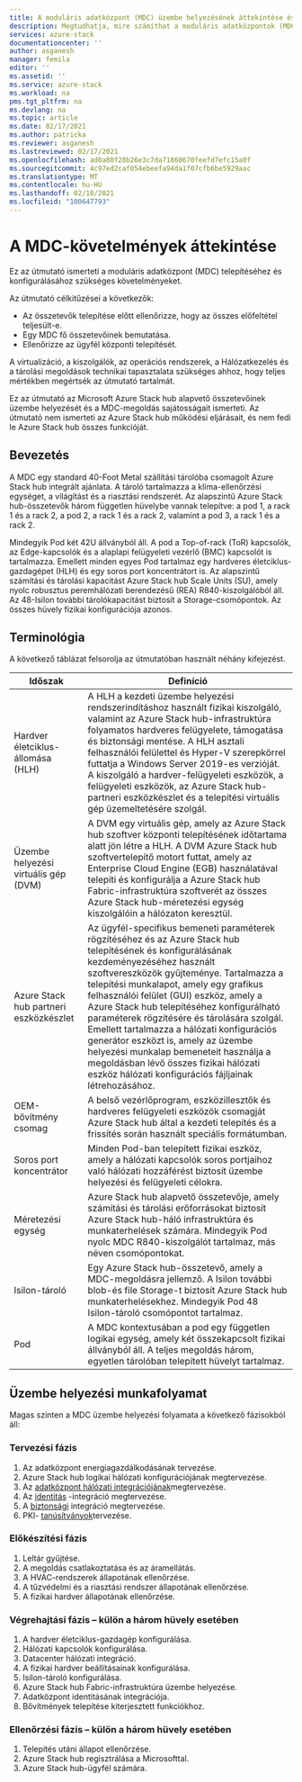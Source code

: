 ```yaml
---
title: A moduláris adatközpont (MDC) üzembe helyezésének áttekintése és beállítása az Azure Stack hub Hardware Lifecycle Host (HLH) felügyeleti kiszolgáló számára | Microsoft Docs
description: Megtudhatja, mire számíthat a moduláris adatközpontok (MDC-EK) sikeres helyszíni üzembe helyezésének megtervezése és a telepítés utáni üzembe helyezése között.
services: azure-stack
documentationcenter: ''
author: asganesh
manager: femila
editor: ''
ms.assetid: ''
ms.service: azure-stack
ms.workload: na
pms.tgt_pltfrm: na
ms.devlang: na
ms.topic: article
ms.date: 02/17/2021
ms.author: patricka
ms.reviewer: asganesh
ms.lastreviewed: 02/17/2021
ms.openlocfilehash: ad0a80f28b26e3c7da71860670feefd7efc15a0f
ms.sourcegitcommit: 4c97ed2caf054ebeefa94da1f07cfb6be5929aac
ms.translationtype: MT
ms.contentlocale: hu-HU
ms.lasthandoff: 02/18/2021
ms.locfileid: "100647793"
---
```

# <a name="mdc-requirements-overview"></a>A MDC-követelmények áttekintése

Ez az útmutató ismerteti a moduláris adatközpont (MDC) telepítéséhez és konfigurálásához szükséges követelményeket. 

Az útmutató célkitűzései a következők:

- Az összetevők telepítése előtt ellenőrizze, hogy az összes előfeltétel teljesült-e.
- Egy MDC fő összetevőinek bemutatása.
- Ellenőrizze az ügyfél központi telepítését.

A virtualizáció, a kiszolgálók, az operációs rendszerek, a Hálózatkezelés és a tárolási megoldások technikai tapasztalata szükséges ahhoz, hogy teljes mértékben megértsék az útmutató tartalmát. 

Ez az útmutató az Microsoft Azure Stack hub alapvető összetevőinek üzembe helyezését és a MDC-megoldás sajátosságait ismerteti. Az útmutató nem ismerteti az Azure Stack hub működési eljárásait, és nem fedi le Azure Stack hub összes funkcióját. 

## <a name="introduction"></a>Bevezetés

A MDC egy standard 40-Foot Metal szállítási tárolóba csomagolt Azure Stack hub integrált ajánlata. A tároló tartalmazza a klíma-ellenőrzési egységet, a világítást és a riasztási rendszerét. Az alapszintű Azure Stack hub-összetevők három független hüvelybe vannak telepítve: a pod 1, a rack 1 és a rack 2, a pod 2, a rack 1 és a rack 2, valamint a pod 3, a rack 1 és a rack 2.

Mindegyik Pod két 42U állványból áll. A pod a Top-of-rack (ToR) kapcsolók, az Edge-kapcsolók és a alaplapi felügyeleti vezérlő (BMC) kapcsolót is tartalmazza. Emellett minden egyes Pod tartalmaz egy hardveres életciklus-gazdagépet (HLH) és egy soros port koncentrátort is. Az alapszintű számítási és tárolási kapacitást Azure Stack hub Scale Units (SU), amely nyolc robusztus peremhálózati berendezésű (REA) R840-kiszolgálóból áll. Az 48-Isilon további tárolókapacitást biztosít a Storage-csomópontok. Az összes hüvely fizikai konfigurációja azonos.

## <a name="terminology"></a>Terminológia

A következő táblázat felsorolja az útmutatóban használt néhány kifejezést.

|Időszak    |Definíció |
|-------|-----------|
|Hardver életciklus-állomása (HLH)|    A HLH a kezdeti üzembe helyezési rendszerindításhoz használt fizikai kiszolgáló, valamint az Azure Stack hub-infrastruktúra folyamatos hardveres felügyelete, támogatása és biztonsági mentése. A HLH asztali felhasználói felülettel és Hyper-V szerepkörrel futtatja a Windows Server 2019-es verzióját. A kiszolgáló a hardver-felügyeleti eszközök, a felügyeleti eszközök, az Azure Stack hub-partneri eszközkészlet és a telepítési virtuális gép üzemeltetésére szolgál. |
|Üzembe helyezési virtuális gép (DVM)|    A DVM egy virtuális gép, amely az Azure Stack hub szoftver központi telepítésének időtartama alatt jön létre a HLH. A DVM Azure Stack hub szoftvertelepítő motort futtat, amely az Enterprise Cloud Engine (EGB) használatával telepíti és konfigurálja a Azure Stack hub Fabric-infrastruktúra szoftverét az összes Azure Stack hub-méretezési egység kiszolgálóin a hálózaton keresztül.|
|Azure Stack hub partneri eszközkészlet|    Az ügyfél-specifikus bemeneti paraméterek rögzítéséhez és az Azure Stack hub telepítésének és konfigurálásának kezdeményezéséhez használt szoftvereszközök gyűjteménye. Tartalmazza a telepítési munkalapot, amely egy grafikus felhasználói felület (GUI) eszköz, amely a Azure Stack hub telepítéséhez konfigurálható paraméterek rögzítésére és tárolására szolgál. Emellett tartalmazza a hálózati konfigurációs generátor eszközt is, amely az üzembe helyezési munkalap bemeneteit használja a megoldásban lévő összes fizikai hálózati eszköz hálózati konfigurációs fájljainak létrehozásához.|
|OEM-bővítmény csomag    |A belső vezérlőprogram, eszközillesztők és hardveres felügyeleti eszközök csomagját Azure Stack hub által a kezdeti telepítés és a frissítés során használt speciális formátumban.|
|Soros port koncentrátor    |Minden Pod-ban telepített fizikai eszköz, amely a hálózati kapcsolók soros portjaihoz való hálózati hozzáférést biztosít üzembe helyezési és felügyeleti célokra.|
|Méretezési egység    |Azure Stack hub alapvető összetevője, amely számítási és tárolási erőforrásokat biztosít Azure Stack hub-háló infrastruktúra és munkaterhelések számára. Mindegyik Pod nyolc MDC R840-kiszolgálót tartalmaz, más néven csomópontokat.|
|Isilon-tároló |    Egy Azure Stack hub-összetevő, amely a MDC-megoldásra jellemző. A Isilon további blob-és file Storage-t biztosít Azure Stack hub munkaterhelésekhez. Mindegyik Pod 48 Isilon-tároló csomópontot tartalmaz.|
|Pod    |A MDC kontextusában a pod egy független logikai egység, amely két összekapcsolt fizikai állványból áll. A teljes megoldás három, egyetlen tárolóban telepített hüvelyt tartalmaz.|

## <a name="deployment-workflow"></a>Üzembe helyezési munkafolyamat

Magas szinten a MDC üzembe helyezési folyamata a következő fázisokból áll:

### <a name="planning-phase"></a>Tervezési fázis
1. Az adatközpont energiagazdálkodásának tervezése.
1. Azure Stack hub logikai hálózati konfigurációjának megtervezése.
1. Az [adatközpont hálózati integrációjának](../operator/azure-stack-network.md)megtervezése.
1. Az [identitás](../operator/azure-stack-identity-overview.md) -integráció megtervezése.
1. A [biztonsági](../operator/azure-stack-security-foundations.md) integráció megtervezése.
1. PKI- [tanúsítványok](../operator/azure-stack-pki-certs.md)tervezése.

### <a name="preparation-phase"></a>Előkészítési fázis
1. Leltár gyűjtése.
1. A megoldás csatlakoztatása és az áramellátás.
1. A HVAC-rendszerek állapotának ellenőrzése.
1. A tűzvédelmi és a riasztási rendszer állapotának ellenőrzése.
1. A fizikai hardver állapotának ellenőrzése.

### <a name="execution-phase--separately-for-each-of-the-three-pods"></a>Végrehajtási fázis – külön a három hüvely esetében
1. A hardver életciklus-gazdagép konfigurálása.
1. Hálózati kapcsolók konfigurálása.
1. Datacenter hálózati integráció.
1. A fizikai hardver beállításainak konfigurálása.
1. Isilon-tároló konfigurálása.
1. Azure Stack hub Fabric-infrastruktúra üzembe helyezése.
1. Adatközpont identitásának integrációja.
1. Bővítmények telepítése kiterjesztett funkciókhoz.

### <a name="validation-phase--separately-for-each-of-the-three-pods"></a>Ellenőrzési fázis – külön a három hüvely esetében
1. Telepítés utáni állapot ellenőrzése.
1. Azure Stack hub regisztrálása a Microsofttal.
1. Azure Stack hub-ügyfél számára.